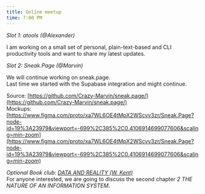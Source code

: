 ```yaml
---
title: Online meetup
time: 7:00 PM
---
```

*Slot 1: atools (@Alexander)*

I am working on a small set of personal, plain-text-based and CLI productivity tools and want to share my latest updates.

*Slot 2: Sneak.Page (@Marvin)*

We will continue working on sneak.page.  
Last time we started with the Supabase integration and might continue.

Source: [https://github.com/Crazy-Marvin/sneak.page/](https://github.com/Crazy-Marvin/sneak.page/)  
Mockups: [https://www.figma.com/proto/xa7WL6OE4tMpX2WScvv3zr/Sneak.Page?node-id=19%3A23979&viewport=-699%2C385%2C0.4106914699077606&scaling=min-zoom](https://www.figma.com/proto/xa7WL6OE4tMpX2WScvv3zr/Sneak.Page?node-id=19%3A23979&viewport=-699%2C385%2C0.4106914699077606&scaling=min-zoom)

*Optional Book club: [DATA AND REALITY (W. Kent)](https://github.com/jhulick/bookstuff/blob/master/Data%20and%20Reality.pdf)*  
For anyone interested, we are going to discuss the second chapter *2 THE NATURE OF AN INFORMATION SYSTEM*.
